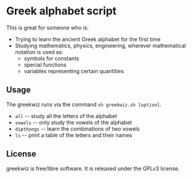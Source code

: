 # Greek alphabet script

This is great for someone who is:

- Trying to learn the ancient Greek alphabet for the first time
- Studying mathematics, physics, engineering, wherever mathematical notation is used as:
    * symbols for constants
    * special functions
    * variables representing certain quantities

## Usage

The greekwiz runs via the command `sh greekwiz.sh [option]`.

- `all` -- study all the letters of the alphabet
- `vowels` -- only study the vowels of the alphabet
- `dipthongs` -- learn the combinations of two vowels
- `ls` -- print a table of the letters and their names

## License

greekwiz is free/libre software. It is released under the GPLv3 license.
